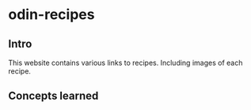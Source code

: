 # odin-recipes

## Intro
This website contains various links to recipes. Including images of each recipe.

## Concepts learned

